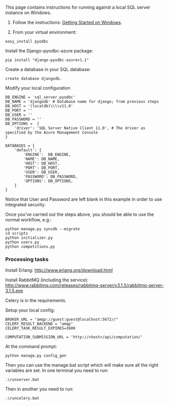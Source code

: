 This page contains instructions for running against a local SQL server instance on Windows.

1. Follow the instructions: [Getting Started on Windows](https://github.com/codalab/codalab/wiki/Dev_Getting-Started-on-Windows).

1. From your virtual environment:
```
easy_install pyodbc
```
Install the Django-pyodbc-azure package: 
```
pip install "django-pyodbc-azure<1.1"
```
Create a database in your SQL database:
```
create database djangodb.
```
Modify your local configuration
```
DB_ENGINE = 'sql_server.pyodbc'
DB_NAME = 'djangodb' # Database name for django; from previous steps
DB_HOST = '(localdb)\\\\v11.0'
DB_PORT = ''
DB_USER = ''
DB_PASSWORD = '' 
DB_OPTIONS =  {
    'driver': 'SQL Server Native Client 11.0', # The driver as specified by the Azure Management Console
}
  
DATABASES = {
    'default': {
        'ENGINE':  DB_ENGINE, 
        'NAME': DB_NAME,            
        'HOST': DB_HOST,                     
        'PORT': DB_PORT,
        'USER': DB_USER,
        'PASSWORD': DB_PASSWORD,
        'OPTIONS': DB_OPTIONS,
    }
}
```
Notice that User and Password are left blank in this example in order to use integrated security.

Once you've carried out the steps above, you should be able to use the normal workflow, e.g.:
```
python manage.py syncdb --migrate
cd scripts
python initializer.py
python users.py
python competitions.py
```

### Processing tasks

Install Erlang: http://www.erlang.org/download.html

Install RabbitMQ (including the service): http://www.rabbitmq.com/releases/rabbitmq-server/v3.1.5/rabbitmq-server-3.1.5.exe

Celery is in the requirements.

Setup your local config:
```
BROKER_URL = "amqp://guest:guest@localhost:5672//"
CELERY_RESULT_BACKEND = "amqp"
CELERY_TASK_RESULT_EXPIRES=3600

COMPUTATION_SUBMISSION_URL = 'http://<host>/api/computation/'
```
At the command prompt:
```
python manage.py config_gen
```
Then you can use the manage.bat script which will make sure all the right variables are set. In one terminal you need to run:
```
.\runserver.bat
```
Then in another you need to run:
```
.\runcelery.bat
```

